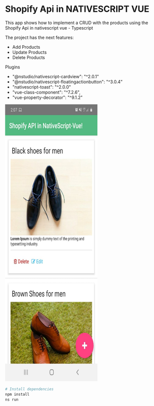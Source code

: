 # Shopify Api in NATIVESCRIPT VUE  

This app shows how to implement a CRUD with the products using the Shopify Api in nativescript vue - Typescript

The project has the next features:

- Add Products
- Update Products
- Delete Products

Plugins

* "@nstudio/nativescript-cardview": "^2.0.1"
* "@nstudio/nativescript-floatingactionbutton": "^3.0.4"
* "nativescript-toast": "^2.0.0"
* "vue-class-component": "^7.2.6",
* "vue-property-decorator": "^9.1.2"

<img src="https://github.com/oscarlira090/shopify-nativescript/blob/master/shopify-app-list.jpeg" width="300" height="900"/>


``` bash
# Install dependencies
npm install
ns run
```

